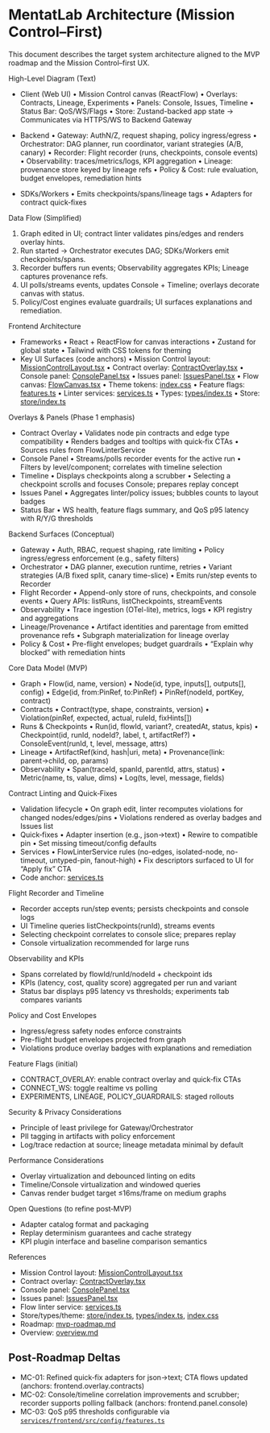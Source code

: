 # MentatLab Architecture (Mission Control–First)

This document describes the target system architecture aligned to the MVP roadmap and the Mission Control–first UX.

High-Level Diagram (Text)
- Client (Web UI)
  • Mission Control canvas (ReactFlow)
  • Overlays: Contracts, Lineage, Experiments
  • Panels: Console, Issues, Timeline
  • Status Bar: QoS/WS/Flags
  • Store: Zustand-backed app state
  → Communicates via HTTPS/WS to Backend Gateway

- Backend
  • Gateway: AuthN/Z, request shaping, policy ingress/egress
  • Orchestrator: DAG planner, run coordinator, variant strategies (A/B, canary)
  • Recorder: Flight recorder (runs, checkpoints, console events)
  • Observability: traces/metrics/logs, KPI aggregation
  • Lineage: provenance store keyed by lineage refs
  • Policy & Cost: rule evaluation, budget envelopes, remediation hints

- SDKs/Workers
  • Emits checkpoints/spans/lineage tags
  • Adapters for contract quick‑fixes

Data Flow (Simplified)
1) Graph edited in UI; contract linter validates pins/edges and renders overlay hints.
2) Run started → Orchestrator executes DAG; SDKs/Workers emit checkpoints/spans.
3) Recorder buffers run events; Observability aggregates KPIs; Lineage captures provenance refs.
4) UI polls/streams events, updates Console + Timeline; overlays decorate canvas with status.
5) Policy/Cost engines evaluate guardrails; UI surfaces explanations and remediation.

Frontend Architecture
- Frameworks
  • React + ReactFlow for canvas interactions
  • Zustand for global state
  • Tailwind with CSS tokens for theming
- Key UI Surfaces (code anchors)
  • Mission Control layout: [MissionControlLayout.tsx](services/frontend/src/components/mission-control/layout/MissionControlLayout.tsx)
  • Contract overlay: [ContractOverlay.tsx](services/frontend/src/components/mission-control/overlays/ContractOverlay.tsx)
  • Console panel: [ConsolePanel.tsx](services/frontend/src/components/mission-control/panels/ConsolePanel.tsx)
  • Issues panel: [IssuesPanel.tsx](services/frontend/src/components/mission-control/panels/IssuesPanel.tsx)
  • Flow canvas: [FlowCanvas.tsx](services/frontend/src/components/FlowCanvas.tsx)
  • Theme tokens: [index.css](services/frontend/src/index.css)
  • Feature flags: [features.ts](services/frontend/src/config/features.ts)
  • Linter services: [services.ts](services/frontend/src/services/mission-control/services.ts)
  • Types: [types/index.ts](services/frontend/src/types/index.ts)
  • Store: [store/index.ts](services/frontend/src/store/index.ts)

Overlays & Panels (Phase 1 emphasis)
- Contract Overlay
  • Validates node pin contracts and edge type compatibility
  • Renders badges and tooltips with quick‑fix CTAs
  • Sources rules from FlowLinterService
- Console Panel
  • Streams/polls recorder events for the active run
  • Filters by level/component; correlates with timeline selection
- Timeline
  • Displays checkpoints along a scrubber
  • Selecting a checkpoint scrolls and focuses Console; prepares replay concept
- Issues Panel
  • Aggregates linter/policy issues; bubbles counts to layout badges
- Status Bar
  • WS health, feature flags summary, and QoS p95 latency with R/Y/G thresholds

Backend Surfaces (Conceptual)
- Gateway
  • Auth, RBAC, request shaping, rate limiting
  • Policy ingress/egress enforcement (e.g., safety filters)
- Orchestrator
  • DAG planner, execution runtime, retries
  • Variant strategies (A/B fixed split, canary time-slice)
  • Emits run/step events to Recorder
- Flight Recorder
  • Append-only store of runs, checkpoints, and console events
  • Query APIs: listRuns, listCheckpoints, streamEvents
- Observability
  • Trace ingestion (OTel-lite), metrics, logs
  • KPI registry and aggregations
- Lineage/Provenance
  • Artifact identities and parentage from emitted provenance refs
  • Subgraph materialization for lineage overlay
- Policy & Cost
  • Pre-flight envelopes; budget guardrails
  • “Explain why blocked” with remediation hints

Core Data Model (MVP)
- Graph
  • Flow(id, name, version)
  • Node(id, type, inputs[], outputs[], config)
  • Edge(id, from:PinRef, to:PinRef)
  • PinRef(nodeId, portKey, contract)
- Contracts
  • Contract(type, shape, constraints, version)
  • Violation(pinRef, expected, actual, ruleId, fixHints[])
- Runs & Checkpoints
  • Run(id, flowId, variant?, createdAt, status, kpis)
  • Checkpoint(id, runId, nodeId?, label, t, artifactRef?)
  • ConsoleEvent(runId, t, level, message, attrs)
- Lineage
  • ArtifactRef(kind, hash|uri, meta)
  • Provenance(link: parent→child, op, params)
- Observability
  • Span(traceId, spanId, parentId, attrs, status)
  • Metric(name, ts, value, dims)
  • Log(ts, level, message, fields)

Contract Linting and Quick‑Fixes
- Validation lifecycle
  • On graph edit, linter recomputes violations for changed nodes/edges/pins
  • Violations rendered as overlay badges and Issues list
- Quick‑fixes
  • Adapter insertion (e.g., json→text)
  • Rewire to compatible pin
  • Set missing timeout/config defaults
- Services
  • FlowLinterService rules (no-edges, isolated-node, no-timeout, untyped-pin, fanout-high)
  • Fix descriptors surfaced to UI for “Apply fix” CTA
- Code anchor: [services.ts](services/frontend/src/services/mission-control/services.ts)

Flight Recorder and Timeline
- Recorder accepts run/step events; persists checkpoints and console logs
- UI Timeline queries listCheckpoints(runId), streams events
- Selecting checkpoint correlates to console slice; prepares replay
- Console virtualization recommended for large runs

Observability and KPIs
- Spans correlated by flowId/runId/nodeId + checkpoint ids
- KPIs (latency, cost, quality score) aggregated per run and variant
- Status bar displays p95 latency vs thresholds; experiments tab compares variants

Policy and Cost Envelopes
- Ingress/egress safety nodes enforce constraints
- Pre-flight budget envelopes projected from graph
- Violations produce overlay badges with explanations and remediation

Feature Flags (initial)
- CONTRACT_OVERLAY: enable contract overlay and quick‑fix CTAs
- CONNECT_WS: toggle realtime vs polling
- EXPERIMENTS, LINEAGE, POLICY_GUARDRAILS: staged rollouts

Security & Privacy Considerations
- Principle of least privilege for Gateway/Orchestrator
- PII tagging in artifacts with policy enforcement
- Log/trace redaction at source; lineage metadata minimal by default

Performance Considerations
- Overlay virtualization and debounced linting on edits
- Timeline/Console virtualization and windowed queries
- Canvas render budget target ≤16ms/frame on medium graphs

Open Questions (to refine post‑MVP)
- Adapter catalog format and packaging
- Replay determinism guarantees and cache strategy
- KPI plugin interface and baseline comparison semantics

References
- Mission Control layout: [MissionControlLayout.tsx](services/frontend/src/components/mission-control/layout/MissionControlLayout.tsx)
- Contract overlay: [ContractOverlay.tsx](services/frontend/src/components/mission-control/overlays/ContractOverlay.tsx)
- Console panel: [ConsolePanel.tsx](services/frontend/src/components/mission-control/panels/ConsolePanel.tsx)
- Issues panel: [IssuesPanel.tsx](services/frontend/src/components/mission-control/panels/IssuesPanel.tsx)
- Flow linter service: [services.ts](services/frontend/src/services/mission-control/services.ts)
- Store/types/theme: [store/index.ts](services/frontend/src/store/index.ts), [types/index.ts](services/frontend/src/types/index.ts), [index.css](services/frontend/src/index.css)
- Roadmap: [mvp-roadmap.md](docs/mvp-roadmap.md)
- Overview: [overview.md](docs/overview.md)

## Post‑Roadmap Deltas
- MC-01: Refined quick‑fix adapters for json→text; CTA flows updated (anchors: frontend.overlay.contracts)
- MC-02: Console/timeline correlation improvements and scrubber; recorder supports polling fallback (anchors: frontend.panel.console)
- MC-03: QoS p95 thresholds configurable via [`services/frontend/src/config/features.ts`](services/frontend/src/config/features.ts:1)